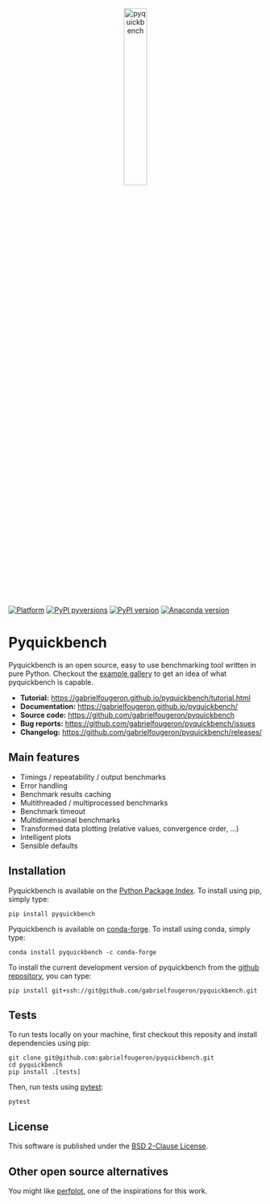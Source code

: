 <p align="center">
  <a href="https://github.com/gabrielfougeron/pyquickbench"><img alt="pyquickbench" src="https://gabrielfougeron.github.io/pyquickbench/_static/plot_icon.png" width="30%"></a>
</p>

[![Platform](https://anaconda.org/conda-forge/pyquickbench/badges/platforms.svg)](https://pypi.org/project/pyquickbench/)
[![PyPI pyversions](https://img.shields.io/pypi/pyversions/pyquickbench.svg?style=flat-square)](https://pypi.org/pypi/pyquickbench/)
[![PyPI version](https://badge.fury.io/py/pyquickbench.svg)](https://pypi.org/project/pyquickbench/)
[![Anaconda version](https://anaconda.org/conda-forge/pyquickbench/badges/version.svg)](https://anaconda.org/conda-forge/pyquickbench)

# Pyquickbench

Pyquickbench is an open source, easy to use benchmarking tool written in pure Python. Checkout the [example gallery](https://gabrielfougeron.github.io/pyquickbench/gallery.html) to get an idea of what pyquickbench is capable.

- **Tutorial:** https://gabrielfougeron.github.io/pyquickbench/tutorial.html
- **Documentation:** https://gabrielfougeron.github.io/pyquickbench/
- **Source code:** https://github.com/gabrielfougeron/pyquickbench
- **Bug reports:** https://github.com/gabrielfougeron/pyquickbench/issues
- **Changelog:** https://github.com/gabrielfougeron/pyquickbench/releases/

## Main features

- Timings / repeatability / output benchmarks
- Error handling
- Benchmark results caching
- Multithreaded / multiprocessed benchmarks
- Benchmark timeout
- Multidimensional benchmarks 
- Transformed data plotting (relative values, convergence order, ...)
- Intelligent plots
- Sensible defaults

## Installation

Pyquickbench is available on the [Python Package Index](https://pypi.org/project/pyquickbench/). To install using pip, simply type:

```
pip install pyquickbench
```

Pyquickbench is available on [conda-forge](https://anaconda.org/conda-forge/pyquickbench). To install using conda, simply type:

```
conda install pyquickbench -c conda-forge
```

To install the current development version of pyquickbench from the [github repository](https://github.com/gabrielfougeron/pyquickbench), you can type:

```
pip install git+ssh://git@github.com/gabrielfougeron/pyquickbench.git 
```

## Tests

To run tests locally on your machine, first checkout this reposity and install dependencies using pip:

```
git clone git@github.com:gabrielfougeron/pyquickbench.git
cd pyquickbench
pip install .[tests]
```

Then, run tests using [pytest](https://docs.pytest.org/en/latest/):

```
pytest
```

## License

This software is published under the [BSD 2-Clause License](https://github.com/gabrielfougeron/pyquickbench/blob/main/LICENSE).

## Other open source alternatives

You might like [perfplot](https://github.com/nschloe/perfplot), one of the inspirations for this work.